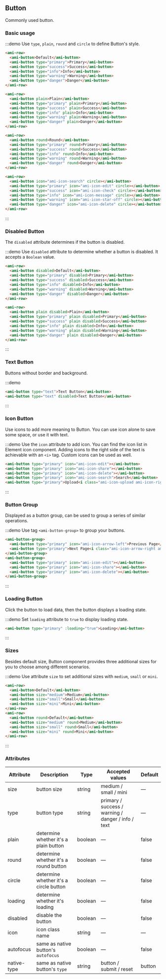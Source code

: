 ## Button

Commonly used button.

### Basic usage

:::demo Use `type`, `plain`, `round` and `circle` to define Button's style.

```html
<ami-row>
  <ami-button>Default</ami-button>
  <ami-button type="primary">Primary</ami-button>
  <ami-button type="success">Success</ami-button>
  <ami-button type="info">Info</ami-button>
  <ami-button type="warning">Warning</ami-button>
  <ami-button type="danger">Danger</ami-button>
</ami-row>

<ami-row>
  <ami-button plain>Plain</ami-button>
  <ami-button type="primary" plain>Primary</ami-button>
  <ami-button type="success" plain>Success</ami-button>
  <ami-button type="info" plain>Info</ami-button>
  <ami-button type="warning" plain>Warning</ami-button>
  <ami-button type="danger" plain>Danger</ami-button>
</ami-row>

<ami-row>
  <ami-button round>Round</ami-button>
  <ami-button type="primary" round>Primary</ami-button>
  <ami-button type="success" round>Success</ami-button>
  <ami-button type="info" round>Info</ami-button>
  <ami-button type="warning" round>Warning</ami-button>
  <ami-button type="danger" round>Danger</ami-button>
</ami-row>

<ami-row>
  <ami-button icon="ami-icon-search" circle></ami-button>
  <ami-button type="primary" icon="ami-icon-edit" circle></ami-button>
  <ami-button type="success" icon="ami-icon-check" circle></ami-button>
  <ami-button type="info" icon="ami-icon-message" circle></ami-button>
  <ami-button type="warning" icon="ami-icon-star-off" circle></ami-button>
  <ami-button type="danger" icon="ami-icon-delete" circle></ami-button>
</ami-row>
```
:::

### Disabled Button

The `disabled` attribute determines if the button is disabled.

:::demo Use `disabled` attribute to determine whether a button is disabled. It accepts a `Boolean` value.

```html
<ami-row>
  <ami-button disabled>Default</ami-button>
  <ami-button type="primary" disabled>Primary</ami-button>
  <ami-button type="success" disabled>Success</ami-button>
  <ami-button type="info" disabled>Info</ami-button>
  <ami-button type="warning" disabled>Warning</ami-button>
  <ami-button type="danger" disabled>Danger</ami-button>
</ami-row>

<ami-row>
  <ami-button plain disabled>Plain</ami-button>
  <ami-button type="primary" plain disabled>Primary</ami-button>
  <ami-button type="success" plain disabled>Success</ami-button>
  <ami-button type="info" plain disabled>Info</ami-button>
  <ami-button type="warning" plain disabled>Warning</ami-button>
  <ami-button type="danger" plain disabled>Danger</ami-button>
</ami-row>
```
:::

### Text Button

Buttons without border and background.

:::demo

```html
<ami-button type="text">Text Button</ami-button>
<ami-button type="text" disabled>Text Button</ami-button>
```
:::

### Icon Button

Use icons to add more meaning to Button. You can use icon alone to save some space, or use it with text.

:::demo Use the `icon` attribute to add icon. You can find the icon list in Element icon component. Adding icons to the right side of the text is achievable with an `<i>` tag. Custom icons can be used as well.

```html
<ami-button type="primary" icon="ami-icon-edit"></ami-button>
<ami-button type="primary" icon="ami-icon-share"></ami-button>
<ami-button type="primary" icon="ami-icon-delete"></ami-button>
<ami-button type="primary" icon="ami-icon-search">Search</ami-button>
<ami-button type="primary">Upload<i class="ami-icon-upload ami-icon-right"></i></ami-button>
```
:::

### Button Group

Displayed as a button group, can be used to group a series of similar operations.

:::demo Use tag `<ami-button-group>` to group your buttons.

```html
<ami-button-group>
  <ami-button type="primary" icon="ami-icon-arrow-left">Previous Page</ami-button>
  <ami-button type="primary">Next Page<i class="ami-icon-arrow-right ami-icon-right"></i></ami-button>
</ami-button-group>
<ami-button-group>
  <ami-button type="primary" icon="ami-icon-edit"></ami-button>
  <ami-button type="primary" icon="ami-icon-share"></ami-button>
  <ami-button type="primary" icon="ami-icon-delete"></ami-button>
</ami-button-group>
```
:::

### Loading Button

Click the button to load data, then the button displays a loading state.

:::demo Set `loading` attribute to `true` to display loading state.

```html
<ami-button type="primary" :loading="true">Loading</ami-button>
```
:::

### Sizes

Besides default size, Button component provides three additional sizes for you to choose among different scenarios.

:::demo Use attribute `size` to set additional sizes with `medium`, `small` or `mini`.

```html
<ami-row>
  <ami-button>Default</ami-button>
  <ami-button size="medium">Medium</ami-button>
  <ami-button size="small">Small</ami-button>
  <ami-button size="mini">Mini</ami-button>
</ami-row>
<ami-row>
  <ami-button round>Default</ami-button>
  <ami-button size="medium" round>Medium</ami-button>
  <ami-button size="small" round>Small</ami-button>
  <ami-button size="mini" round>Mini</ami-button>
</ami-row>
```
:::

### Attributes
| Attribute      | Description    | Type      | Accepted values       | Default   |
|---------- |-------- |---------- |-------------  |-------- |
| size     | button size   | string  |   medium / small / mini            |    —     |
| type     | button type   | string    |   primary / success / warning / danger / info / text |     —    |
| plain     | determine whether it's a plain button   | boolean    | — | false   |
| round     | determine whether it's a round button   | boolean    | — | false   |
| circle     | determine whether it's a circle button   | boolean    | — | false   |
| loading   | determine whether it's loading   | boolean    | — | false   |
| disabled  | disable the button    | boolean   | —   | false   |
| icon  | icon class name | string   |  —  |  —  |
| autofocus  | same as native button's `autofocus` | boolean   |  —  |  false  |
| native-type | same as native button's `type` | string | button / submit / reset | button |
